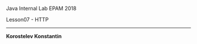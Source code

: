 Java Internal Lab EPAM 2018 

Lesson07 -  HTTP 
_______________________  
**Korostelev Konstantin**  